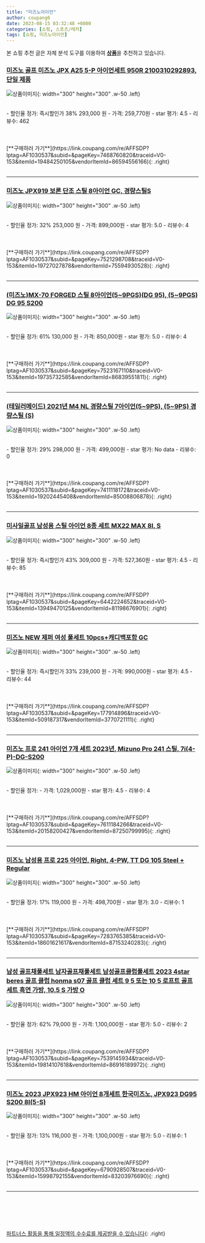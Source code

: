 ```yaml
---
title: "미즈노아이언"
author: coupang6
date: 2023-08-15 03:32:48 +0800
categories: [쇼핑, 스포츠/레저]
tags: [쇼핑, 미즈노아이언]
---
```


본 쇼핑 추천 글은 자체 분석 도구를 이용하여 [**상품**](https://link.coupang.com/a/bao1ui)을 추천하고 있습니다.

### [미즈노 골프 미즈노 JPX A25 5-P 아이언세트 950R 2100310292893, 단일 제품](https://link.coupang.com/re/AFFSDP?lptag=AF1030537&subid=&pageKey=7468760820&traceid=V0-153&itemId=19484250105&vendorItemId=86594556166)

![상품이미지](https://thumbnail9.coupangcdn.com/thumbnails/remote/230x230ex/image/vendor_inventory/6871/b0fc44947983d5f81102cfc1ad58cece7452b050a586f3d3c4857467ff93.jpg){: width="300" height="300" .w-50 .left}


<br>
- 할인율 정가: 즉시할인가 38%  293,000   원
- 가격: 259,770원
- star 평가: 4.5
- 리뷰수: 462
<br>
<br>
<br>
<br>
[**구매하러 가기**](https://link.coupang.com/re/AFFSDP?lptag=AF1030537&subid=&pageKey=7468760820&traceid=V0-153&itemId=19484250105&vendorItemId=86594556166){: .right}
<br>
<br>

---

### [미즈노 JPX919 보론 단조 스틸 8아이언 GC, 경량스틸S](https://link.coupang.com/re/AFFSDP?lptag=AF1030537&subid=&pageKey=7521298708&traceid=V0-153&itemId=19727027878&vendorItemId=75594930528)

![상품이미지](https://thumbnail7.coupangcdn.com/thumbnails/remote/230x230ex/image/vendor_inventory/0f30/87bdf53b8bf2afa2598b826931587acf717db43e82d9ebf34b913dfbc721.jpg){: width="300" height="300" .w-50 .left}


<br>
- 할인율 정가: 32%  253,000   원
- 가격: 899,000원
- star 평가: 5.0
- 리뷰수: 4
<br>
<br>
<br>
<br>
[**구매하러 가기**](https://link.coupang.com/re/AFFSDP?lptag=AF1030537&subid=&pageKey=7521298708&traceid=V0-153&itemId=19727027878&vendorItemId=75594930528){: .right}
<br>
<br>

---

### [(미즈노)MX-70 FORGED 스틸 8아이언(5~9PGS)(DG 95), (5~9PGS) DG 95 S200](https://link.coupang.com/re/AFFSDP?lptag=AF1030537&subid=&pageKey=7523167110&traceid=V0-153&itemId=19735732585&vendorItemId=86839551811)

![상품이미지](https://thumbnail6.coupangcdn.com/thumbnails/remote/230x230ex/image/vendor_inventory/5400/348122d49e8d0f1db8847dc542d5057df0baf859c72ce72622d41aad79ca.jpg){: width="300" height="300" .w-50 .left}


<br>
- 할인율 정가: 61%  130,000   원
- 가격: 850,000원
- star 평가: 5.0
- 리뷰수: 4
<br>
<br>
<br>
<br>
[**구매하러 가기**](https://link.coupang.com/re/AFFSDP?lptag=AF1030537&subid=&pageKey=7523167110&traceid=V0-153&itemId=19735732585&vendorItemId=86839551811){: .right}
<br>
<br>

---

### [(테일러메이드) 2021년 M4 NL 경량스틸 7아이언(5~9PS), (5~9PS) 경량스틸 (S)](https://link.coupang.com/re/AFFSDP?lptag=AF1030537&subid=&pageKey=7411118172&traceid=V0-153&itemId=19202445408&vendorItemId=85008806878)

![상품이미지](https://thumbnail7.coupangcdn.com/thumbnails/remote/230x230ex/image/vendor_inventory/ed40/306507fcc1fcb04d17e90c28bab6f83a9156937701e1b7b103c1ff958e84.jpg){: width="300" height="300" .w-50 .left}


<br>
- 할인율 정가: 29%  298,000   원
- 가격: 499,000원
- star 평가: No data
- 리뷰수: 0
<br>
<br>
<br>
<br>
[**구매하러 가기**](https://link.coupang.com/re/AFFSDP?lptag=AF1030537&subid=&pageKey=7411118172&traceid=V0-153&itemId=19202445408&vendorItemId=85008806878){: .right}
<br>
<br>

---

### [미사일골프 남성용 스틸 아이언 8종 세트 MX22 MAX 8I, S](https://link.coupang.com/re/AFFSDP?lptag=AF1030537&subid=&pageKey=6442224652&traceid=V0-153&itemId=13949470125&vendorItemId=81198676901)

![상품이미지](https://thumbnail10.coupangcdn.com/thumbnails/remote/230x230ex/image/retail/images/2022/04/04/16/4/4f2ed078-d27c-44b2-93f2-e9ea0a8c3847.JPG){: width="300" height="300" .w-50 .left}


<br>
- 할인율 정가: 즉시할인가 43%  309,000   원
- 가격: 527,360원
- star 평가: 4.5
- 리뷰수: 85
<br>
<br>
<br>
<br>
[**구매하러 가기**](https://link.coupang.com/re/AFFSDP?lptag=AF1030537&subid=&pageKey=6442224652&traceid=V0-153&itemId=13949470125&vendorItemId=81198676901){: .right}
<br>
<br>

---

### [미즈노 NEW 제퍼 여성 풀세트 10pcs+캐디백포함 GC](https://link.coupang.com/re/AFFSDP?lptag=AF1030537&subid=&pageKey=177914896&traceid=V0-153&itemId=509187317&vendorItemId=3770721111)

![상품이미지](https://thumbnail6.coupangcdn.com/thumbnails/remote/230x230ex/image/vendor_inventory/406a/61a20d54d6d982512089b418256d52faa562cb3bd2c68b10dea325f83213.jpg){: width="300" height="300" .w-50 .left}


<br>
- 할인율 정가: 즉시할인가 33%  239,000   원
- 가격: 990,000원
- star 평가: 4.5
- 리뷰수: 44
<br>
<br>
<br>
<br>
[**구매하러 가기**](https://link.coupang.com/re/AFFSDP?lptag=AF1030537&subid=&pageKey=177914896&traceid=V0-153&itemId=509187317&vendorItemId=3770721111){: .right}
<br>
<br>

---

### [미즈노 프로 241 아이언 7개 세트 2023년, Mizuno Pro 241 스틸, 7i(4-P)-DG-S200](https://link.coupang.com/re/AFFSDP?lptag=AF1030537&subid=&pageKey=7611184266&traceid=V0-153&itemId=20158200427&vendorItemId=87250799995)

![상품이미지](https://thumbnail10.coupangcdn.com/thumbnails/remote/230x230ex/image/vendor_inventory/65ea/a5cce1cd64c822843d3721895e9e08465b2b7caeb27bc4282d41b21a305c.jpg){: width="300" height="300" .w-50 .left}


<br>
- 할인율 정가: 
- 가격: 1,029,000원
- star 평가: 4.5
- 리뷰수: 4
<br>
<br>
<br>
<br>
[**구매하러 가기**](https://link.coupang.com/re/AFFSDP?lptag=AF1030537&subid=&pageKey=7611184266&traceid=V0-153&itemId=20158200427&vendorItemId=87250799995){: .right}
<br>
<br>

---

### [미즈노 남성용 프로 225 아이언, Right, 4-PW, TT DG 105 Steel + Regular](https://link.coupang.com/re/AFFSDP?lptag=AF1030537&subid=&pageKey=7283765385&traceid=V0-153&itemId=18601621617&vendorItemId=87153240283)

![상품이미지](https://thumbnail9.coupangcdn.com/thumbnails/remote/230x230ex/image/vendor_inventory/fd82/656bc1d50a3adf2fcc40957ccd0672ed98011d3c3f5bef5b6e62f85bd014.jpg){: width="300" height="300" .w-50 .left}


<br>
- 할인율 정가: 17%  119,000   원
- 가격: 498,700원
- star 평가: 3.0
- 리뷰수: 1
<br>
<br>
<br>
<br>
[**구매하러 가기**](https://link.coupang.com/re/AFFSDP?lptag=AF1030537&subid=&pageKey=7283765385&traceid=V0-153&itemId=18601621617&vendorItemId=87153240283){: .right}
<br>
<br>

---

### [남성 골프채풀세트 남자골프채풀세트 남성골프클럽풀세트 2023 4star beres 골프 클럽 honma s07 골프 클럽 세트 9 5 또는 10 5 로프트 골프 세트 흑연 가방, 10.5 S 가방 O](https://link.coupang.com/re/AFFSDP?lptag=AF1030537&subid=&pageKey=7539145934&traceid=V0-153&itemId=19814107618&vendorItemId=86916189972)

![상품이미지](https://thumbnail9.coupangcdn.com/thumbnails/remote/230x230ex/image/vendor_inventory/881b/43645ec6cf7665279466dd6a5180ef965f3290a8b4578ae32fe8a029aef0.jpg){: width="300" height="300" .w-50 .left}


<br>
- 할인율 정가: 62%  79,000   원
- 가격: 1,100,000원
- star 평가: 5.0
- 리뷰수: 2
<br>
<br>
<br>
<br>
[**구매하러 가기**](https://link.coupang.com/re/AFFSDP?lptag=AF1030537&subid=&pageKey=7539145934&traceid=V0-153&itemId=19814107618&vendorItemId=86916189972){: .right}
<br>
<br>

---

### [미즈노 2023 JPX923 HM 아이언 8개세트 한국미즈노, JPX923 DG95 S200 8I(5-S)](https://link.coupang.com/re/AFFSDP?lptag=AF1030537&subid=&pageKey=6790928507&traceid=V0-153&itemId=15998792155&vendorItemId=83203976690)

![상품이미지](https://thumbnail10.coupangcdn.com/thumbnails/remote/230x230ex/image/vendor_inventory/579a/24df8b1b5a369b0a82f1ef2b1b3368aa3519baed5ebfc7f97b05eca17751.jpg){: width="300" height="300" .w-50 .left}


<br>
- 할인율 정가: 13%  116,000   원
- 가격: 1,100,000원
- star 평가: 5.0
- 리뷰수: 1
<br>
<br>
<br>
<br>
[**구매하러 가기**](https://link.coupang.com/re/AFFSDP?lptag=AF1030537&subid=&pageKey=6790928507&traceid=V0-153&itemId=15998792155&vendorItemId=83203976690){: .right}
<br>
<br>

---
<br><br><br><br><br> [파트너스 활동을 통해 일정액의 수수료를 제공받을 수 있습니다](https://link.coupang.com/a/bao1ui){: .right}